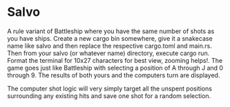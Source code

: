 # Salvo
A rule variant of Battleship where you have the same number of shots as you have ships.
Create a new cargo bin somewhere, give it a snakecase name like salvo and then replace the 
respective cargo.toml and main.rs. Then from your salvo (or whatever name) directory,
execute cargo run.<br> 
Format the terminal for 10x27 characters for best view, zooming helps!.
The game goes just like Battleship with selecting a position of A through J and 0 through 9.
The results of both yours and the computers turn are displayed.

The computer shot logic will very simply target all the unspent positions surrounding any 
existing hits and save one shot for a random selection. 
